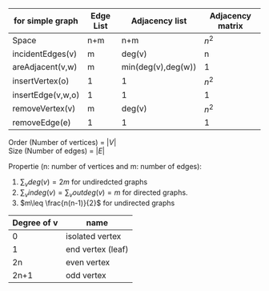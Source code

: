 |   for simple graph  |Edge List|Adjacency list|Adjacency matrix|
|--------|--------|--------|--------|
| Space |n+m |n+m| $n^2$ |
| incidentEdges(v) |m |deg(v)| n |
| areAdjacent(v,w) |m |min(deg(v),deg(w))| 1 |
| insertVertex(o) |1 |1| $n^2$ |
| insertEdge(v,w,o) |1 |1| 1 |
| removeVertex(v) |m |deg(v)| $n^2$ |
| removeEdge(e) |1 |1| 1 |


Order (Number of vertices) = $|V|$ <br/>
Size (Number of edges) = $|E|$ <br/>

Propertie (n: number of vertices and m: number of edges): <br/>

1. $\sum_{v}deg(v)=2m$ for undiredcted graphs <br/>
2. $\sum_{v}indeg(v)=\sum_{v}outdeg(v) =m$ for directed graphs.<br/>
3. $m\leq \frac{n(n-1)}{2}$ for undirected graphs<br/>


| Degree of v     | name     |
|--------|--------|
| 0 | isolated vertex |
| 1 | end vertex (leaf) |
| 2n | even vertex |
| 2n+1 | odd vertex |
